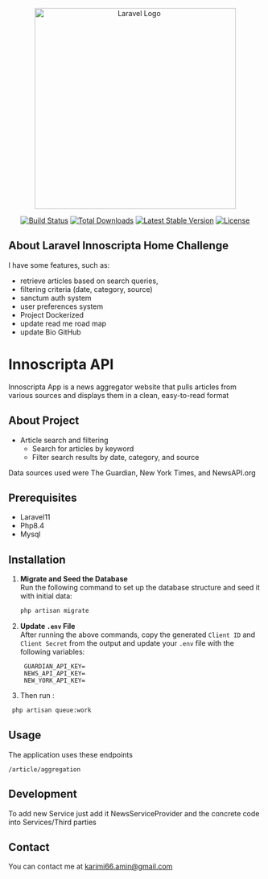 <p align="center">
<a href="https://laravel.com" target="_blank">
<img src="https://raw.githubusercontent.com/laravel/art/master/logo-lockup/5%20SVG/2%20CMYK/1%20Full%20Color/laravel-logolockup-cmyk-red.svg" width="400" alt="Laravel Logo">
</a>
</p>

<p align="center">
<a href="https://github.com/laravel/framework/actions"><img src="https://github.com/laravel/framework/workflows/tests/badge.svg" alt="Build Status"></a>
<a href="https://packagist.org/packages/laravel/framework"><img src="https://img.shields.io/packagist/dt/laravel/framework" alt="Total Downloads"></a>
<a href="https://packagist.org/packages/laravel/framework"><img src="https://img.shields.io/packagist/v/laravel/framework" alt="Latest Stable Version"></a>
<a href="https://packagist.org/packages/laravel/framework"><img src="https://img.shields.io/packagist/l/laravel/framework" alt="License"></a>
</p>

## About Laravel Innoscripta Home Challenge

I have some features, such as:


- retrieve articles based on search queries, 
- filtering criteria (date, category, source)
- sanctum auth system
- user preferences system
- Project Dockerized 
- update read me road map
- update Bio GitHub

# Innoscripta API

Innoscripta App is a news aggregator website that pulls articles from various sources and displays them in a clean,
easy-to-read format

## About Project

- Article search and filtering
    - Search for articles by keyword
    - Filter search results by date, category, and source

Data sources used were The Guardian, New York Times, and NewsAPI.org

## Prerequisites

- Laravel11
- Php8.4
- Mysql

## Installation

1. **Migrate and Seed the Database**  
   Run the following command to set up the database structure and seed it with initial data:
   ```bash
   php artisan migrate 
   ```
2. **Update `.env` File**  
   After running the above commands, copy the generated `Client ID` and `Client Secret` from the output and update
   your `.env` file with the following variables:
   ```env
    GUARDIAN_API_KEY= 
    NEWS_API_API_KEY= 
    NEW_YORK_API_KEY=
   ```
   
3. Then run :
```bash
 php artisan queue:work
   ```
  

## Usage

The application uses these endpoints 

`/article/aggregation`

## Development

To add new Service just add it NewsServiceProvider
and the concrete code into Services/Third parties 


## Contact

You can contact me at [karimi66.amin@gmail.com](karimi66.amin@gmail.com 'Joel Okoromi')




